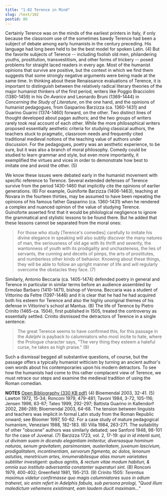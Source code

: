 ```yaml
---
title: "1.02 Terence in Mind"
slug: /text/102
postid: 86
---
```

Certainly Terence was on the minds of the earliest printers in Italy, if only because the classroom use of the sometimes bawdy Terence had been a subject of debate among early humanists in the century preceding. His language had long been held to be the best model for spoken Latin. (4) But the favorite subjects of Terence -- including foolish old men, philandering youths, prostitution, transvestitism, and other forms of trickery -- posed problems for straight laced readers in every age. Most of the humanist opinions that survive are positive, but the context in which we find them suggests that some strongly negative arguments were being made at the same time. In thinking about these Renaissance evaluations of Terence, it is important to distinguish between the relatively radical literary theories of the major humanist thinkers of the first period, writers like Poggio Bracciolini (1380-1459) in his <em>On Avarice</em> and Leonardo Bruni (1369-1444) in <em>Concerning the Study of Literature</em>, on the one hand, and the opinions of humanist pedagogues, from Gasparino Barzizza (ca. 1360-1431) and Guarino Guarini (1374-1460) forward, on the other. Two distinct lines of thought developed about pagan authors; and the two groups of writers rarely took real account of each other. While the more philosophical writers proposed essentially aesthetic criteria for studying classical authors, the teachers stuck to pragmatic, classroom needs and frequently cited traditional medieval notions of the teaching value of authors under discussion. For the pedagogues, poetry was an aesthetic experience, to be sure, but it was also a branch of moral philosophy. Comedy could be studied to learn grammar and style, but even more importantly, it exemplified the virtues and vices in order to demonstrate how best to imitate one and avoid the other. (5)

We know these issues were debated early in the humanist movement with specific reference to Terence. Several extended defenses of Terence survive from the period 1430-1460 that implicitly cite the opinions of earlier generations. (6) For example, Guiniforte Barzizza (1406-1463), teaching at Novara in the fourteen thirties, may be assumed to have been repeating the opinions of his famous father Gasparino (ca. 1360-1431) when he rendered a complex and nuanced opinion of the value of studying Terence. Guinoforte asserted first that it would be philological negligence to ignore the grammatical and stylistic lessons to be found there. But he added that these lessons cannot be separated from the moral ones:
<blockquote>For those who study [Terence's comedies] carefully to imitate his divine elegance in speaking will also subtly discover the many natures of man, the seriousness of old age with its thrift and severity, the wantonness of youth with its prodigality and unchasteness, the lies of servants, the cunning and deceits of pimps, the arts of prostitutes, and numberless other kinds of behavior. Knowing about these things, they will be able to follow an upright manner of life and will regularly overcome the obstacles they face. (7)</blockquote>
Similarly, Antonio Beccaria (ca. 1405-1474) defended poetry in general and Terence in particular in similar terms before an audience assembled by Ermolao Barbaro (1410-1471), bishop of Verona. Beccaria was a student of Vittorino da Feltre (1397-1446) and it is clear that he had he had acquired both his esteem for Terence and also the highly unoriginal themes of his defense in Vittorino's school at Mantua. (8) The life of Terence by Pietro Crinito (1465-ca. 1504), first published in 1505, treated the controversy as essentially settled. Crinito dismissed the detractors of Terence in a single sentence:
<blockquote>The great Terence seems to have confirmed this, for this passage in the <em>Adelphi</em> is payback to calumniators who most incite to hate, where the Prologue character says, "The very thing they esteem a hateful curse, he takes as high praise." (9)</blockquote>
Such a dismissal begged all substantive questions, of course, but the passage offers a typically humanist witticism by turning an ancient author's own words about his contemporaries upon his modern detractors. To see how the humanists had come to this rather complacent view of Terence, we must retrace our steps and examine the medieval tradition of using the Roman comedian.

<strong>NOTES</strong>
<a href="http://www.humanismforsale.org/bibliography.pdf" target="new">Open Bibliography (330 KB pdf)</a>
(4) Bloemendal 2003, 32-41.
(5) Lawton 1972, 15-34; Ronconi 1979, 479-481; Tavoni 1984, 3-72, 105-116; Jensen 1996, 63-67; Tateo 1999, 292-297; Battista Guarino in Kallendorf 2002, 286-289; Bloemendal 2003, 64-68. The tension between linguists and teachers was implicit in formal Latin study from the Roman Republic onward; see Bloomer 1997, 50-62. For a case study of mature pedagogical humanism, Veneziani 1988, 182-183.
(6) Villa 1984, 263-271. The suitability of other "obscene" authors was similarly debated; see Sanford 1948, 98-101 for the case of Juvenal.
(7) Barzizza 1723, vol. 2, 17-19: <em>qui in id intenti sunt, ut divinam suam in dicendo elegantiam imitentur, diversasque hominum naturas, senum gravitatem, parsimoniam, austeritatem, juvenum lascivium, prodigalitatem, incontinentiam, servorum figmenta, ac dolos, lenonum astutias, meretricum artes, innumerabilesque alias morum varietates subtiliter investigent: quibus agnitis, &amp; rectum vitae modum habituri, &amp; omnia suo instituto adversantia constanter superaturi sint.</em>
(8) Ronconi 1979, 400-402; Greenfield 1981, 195-213.
(9) Crinito 1505: <em>Terentius maximus videtur confirmasse quo magis calumniatores suos in odium traheret, sic enim refert in Adelphis fabula, sub persona prologi, "Quod illum maledictum vehemens existimant, eam laudem ducit maximam..."</em>
